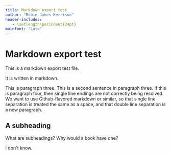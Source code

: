 ```yaml
---
title: Markdown export test
author: "Robin James Kerrison"
header-includes:
   - \setlength\parindent{24pt}
mainfont: "Lato"
---
```


# Markdown export test

This is a markdown export test file.

It is written in markdown.

This is paragraph three.
This is a second sentence in paragraph three. If this is paragraph four, then single line endings are not correctly being resolved.
We want to use Github-flavored markdown or similar, so that single line separation is treated the same as a space, and that double line separation is a new paragraph.

## A subheading

What are subheadings? Why would a book
have one?

I
don't
know.
